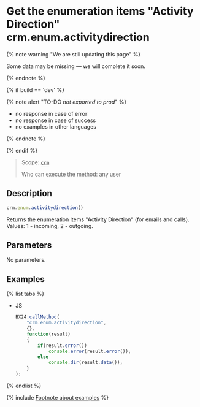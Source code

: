 # Get the enumeration items "Activity Direction" crm.enum.activitydirection

{% note warning "We are still updating this page" %}

Some data may be missing — we will complete it soon.

{% endnote %}

{% if build == 'dev' %}

{% note alert "TO-DO _not exported to prod_" %}

- no response in case of error
- no response in case of success
- no examples in other languages
  
{% endnote %}

{% endif %}

> Scope: [`crm`](../../../scopes/permissions.md)
>
> Who can execute the method: any user

## Description

```js
crm.enum.activitydirection()
```

Returns the enumeration items "Activity Direction" (for emails and calls). Values: 1 - incoming, 2 - outgoing.

## Parameters

No parameters.

## Examples

{% list tabs %}

- JS
  
    ```javascript
    BX24.callMethod(
        "crm.enum.activitydirection",
        {},
        function(result)
        {
            if(result.error())
                console.error(result.error());
            else
                console.dir(result.data());
        }
    );
    ```

{% endlist %}


{% include [Footnote about examples](../../../../_includes/examples.md) %}